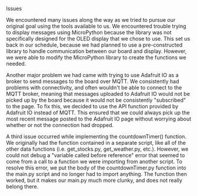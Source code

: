 Issues

We encountered many issues along the way as we tried to pursue our original goal using the tools available to us.  We encountered trouble trying to display messages using MicroPython because the library was not specifically designed for the OLED display that we chose to use.  This set us back in our schedule, because we had planned to use a pre-constructed library to handle communication between our board and display.  However, we were able to modify the MicroPython library to create the functions we needed.

Another major problem we had came with trying to use Adafruit IO as a broker to send messages to the board over MQTT.  We consistently had problems with connectivity, and often wouldn't be able to connect to the MQTT broker, meaning that messages uploaded to Adafruit IO would not be picked up by the board because it would not be consistently "subscribed" to the page.  To fix this, we decided to use the API function provided by Adafruit IO instead of MQTT.  This ensured that we could always pick up the most recent message posted to the Adafruit IO page without worrying about whether or not the connection had dropped.

A third issue occurred while implementing the countdownTimer() function.  We originally had the function contained in a separate script, like all of the other data functions (i.e.  get_stocks.py, get_weather.py, etc.).  However, we could not debug a "variable called before reference" error that seemed to come from a call to a function we were importing from another script.  To resolve this error, we put the body of the countdownTimer.py function into the main.py script and no longer had to import anything.  The function then worked, but it makes our main.py much more clunky, and does not really belong there.  
